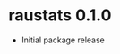 <!-- # raustats 0.1.1
## Bug fixes:
* First bug fix

## Changes:
* First change
* 
-->

# raustats 0.1.0
* Initial package release
